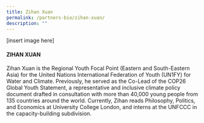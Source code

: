 ```yaml
---
title: Zihan Xuan
permalink: /partners-bio/zihan-xuan/
description: ""
---
```

[insert image here]

#### ZIHAN XUAN

Zihan Xuan is the Regional Youth Focal Point (Eastern and South-Eastern Asia) for the United Nations International Federation of Youth (UN1FY) for Water and Climate. Previously, he served as the Co-Lead of the COP26 Global Youth Statement, a representative and inclusive climate policy document drafted in consultation with more than 40,000 young people from 135 countries around the world. Currently, Zihan reads Philosophy, Politics, and Economics at University College London, and interns at the UNFCCC in the capacity-building subdivision.